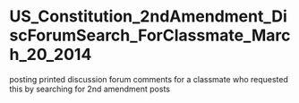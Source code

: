 US_Constitution_2ndAmendment_DiscForumSearch_ForClassmate_March_20_2014
=======================================================================

posting printed discussion forum comments for a classmate who requested this by searching for 2nd amendment posts
